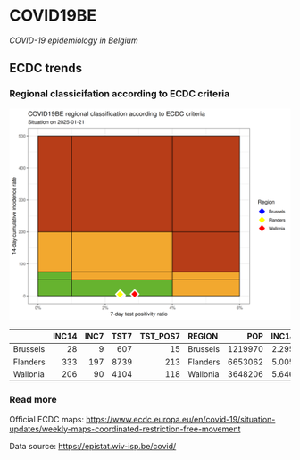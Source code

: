
# COVID19BE

*COVID-19 epidemiology in Belgium*

## ECDC trends

### Regional classicifation according to ECDC criteria

![](COVID9BE-ecdc-trend.png)

|          | INC14 | INC7 | TST7 | TST\_POS7 | REGION   |     POP | INC14\_RT |       PR7 |          GR |
| :------- | ----: | ---: | ---: | --------: | :------- | ------: | --------: | --------: | ----------: |
| Brussels |    28 |    9 |  607 |        15 | Brussels | 1219970 |  2.295138 | 0.0247117 | \-0.5263158 |
| Flanders |   333 |  197 | 8739 |       213 | Flanders | 6653062 |  5.005214 | 0.0243735 |   0.4485294 |
| Wallonia |   206 |   90 | 4104 |       118 | Wallonia | 3648206 |  5.646611 | 0.0287524 | \-0.2241379 |

### Read more

Official ECDC maps:
<https://www.ecdc.europa.eu/en/covid-19/situation-updates/weekly-maps-coordinated-restriction-free-movement>

Data source: <https://epistat.wiv-isp.be/covid/>
